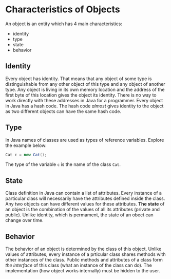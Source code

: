 # Characteristics of Objects

An object is an entity which has 4 main characteristics:

 * identity
 * type
 * state
 * behavior

## Identity

Every object has identity. That means that any object of some type is distinguishable from any other object of this type and any object of another type. Any object is living in its own memory location and the address of the first byte of this location gives the object its identity. There is no way to work directly with these addresses in Java for a programmer. Every object in Java has a hash code. The hash code *almost* gives identity to the object as two different objects can have the same hash code.

## Type

In Java names of classes are used as types of reference variables. Explore the example below:

~~~Java
Cat c = new Cat();
~~~

The type of the variable `c` is the name of the class `Cat`.

## State

Class definition in Java can contain a list of attributes. Every instance of a particular class will necessarily have the attributes defined inside the class. Any two objects can have different values for these attributes. **The state** of an object is the combination of the values of all its attributes (private and public). Unlike identity, which is permament, the state of an obect can change over time.

## Behavior

The behavior of an object is determined by the class of this object. Unlike values of attributes, every instance of a prticular class shares methods with other instances of the class. Public methods and attributes of a class form *the interface* of this class (what an instance of the class can do). The implementation (how object works internally) must be hidden to the user.
